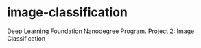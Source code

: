 # image-classification
Deep Learning Foundation Nanodegree Program.  Project 2: Image Classification
